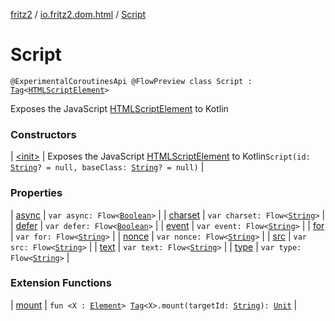 [fritz2](../../index.md) / [io.fritz2.dom.html](../index.md) / [Script](./index.md)

# Script

`@ExperimentalCoroutinesApi @FlowPreview class Script : `[`Tag`](../../io.fritz2.dom/-tag/index.md)`<`[`HTMLScriptElement`](https://kotlinlang.org/api/latest/jvm/stdlib/org.w3c.dom/-h-t-m-l-script-element/index.html)`>`

Exposes the JavaScript [HTMLScriptElement](https://developer.mozilla.org/en/docs/Web/API/HTMLScriptElement) to Kotlin

### Constructors

| [&lt;init&gt;](-init-.md) | Exposes the JavaScript [HTMLScriptElement](https://developer.mozilla.org/en/docs/Web/API/HTMLScriptElement) to Kotlin`Script(id: `[`String`](https://kotlinlang.org/api/latest/jvm/stdlib/kotlin/-string/index.html)`? = null, baseClass: `[`String`](https://kotlinlang.org/api/latest/jvm/stdlib/kotlin/-string/index.html)`? = null)` |

### Properties

| [async](async.md) | `var async: Flow<`[`Boolean`](https://kotlinlang.org/api/latest/jvm/stdlib/kotlin/-boolean/index.html)`>` |
| [charset](charset.md) | `var charset: Flow<`[`String`](https://kotlinlang.org/api/latest/jvm/stdlib/kotlin/-string/index.html)`>` |
| [defer](defer.md) | `var defer: Flow<`[`Boolean`](https://kotlinlang.org/api/latest/jvm/stdlib/kotlin/-boolean/index.html)`>` |
| [event](event.md) | `var event: Flow<`[`String`](https://kotlinlang.org/api/latest/jvm/stdlib/kotlin/-string/index.html)`>` |
| [for](for.md) | `var for: Flow<`[`String`](https://kotlinlang.org/api/latest/jvm/stdlib/kotlin/-string/index.html)`>` |
| [nonce](nonce.md) | `var nonce: Flow<`[`String`](https://kotlinlang.org/api/latest/jvm/stdlib/kotlin/-string/index.html)`>` |
| [src](src.md) | `var src: Flow<`[`String`](https://kotlinlang.org/api/latest/jvm/stdlib/kotlin/-string/index.html)`>` |
| [text](text.md) | `var text: Flow<`[`String`](https://kotlinlang.org/api/latest/jvm/stdlib/kotlin/-string/index.html)`>` |
| [type](type.md) | `var type: Flow<`[`String`](https://kotlinlang.org/api/latest/jvm/stdlib/kotlin/-string/index.html)`>` |

### Extension Functions

| [mount](../../io.fritz2.dom/mount.md) | `fun <X : `[`Element`](https://kotlinlang.org/api/latest/jvm/stdlib/org.w3c.dom/-element/index.html)`> `[`Tag`](../../io.fritz2.dom/-tag/index.md)`<X>.mount(targetId: `[`String`](https://kotlinlang.org/api/latest/jvm/stdlib/kotlin/-string/index.html)`): `[`Unit`](https://kotlinlang.org/api/latest/jvm/stdlib/kotlin/-unit/index.html) |

